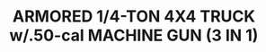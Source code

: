 ---
layout: product
title: "ARMORED 1/4-TON 4X4 TRUCK w/.50-cal MACHINE GUN (3 IN 1)"
price: "6000" 
desc: "Maketa"
img_path: "/assets/img/DRA6727.webp"
brand: "Dragon"
available: false
special_offer: false
new: false
soon: false
cat: "010000"
subcat: "010600"
subsubcat: "0N/A"
sifra: "DRA6727"
popular: false
---